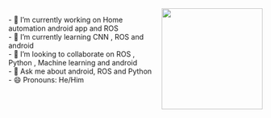 <div class="flex-container" style="display:flex;flex-direction:row">
 <div class="flex-child">
<p>
- 🔭 I’m currently working on  Home automation android app and ROS <br>
- 🌱 I’m currently learning  CNN , ROS and android <br>
- 👯 I’m looking to collaborate on ROS , Python , Machine learning and android <br>
- 💬 Ask me about android, ROS and Python <br>
- 😄 Pronouns: He/Him<br>
   </p>
   </div>
   <div class="flex-child">
<img src="https://media.giphy.com/media/M9gbBd9nbDrOTu1Mqx/giphy.gif" align="right" height="200px" width="200px"/>
   </div>
   </div>

   

